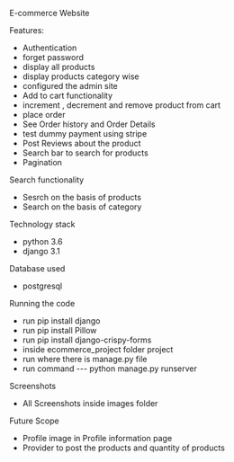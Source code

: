 E-commerce Website

Features:
- Authentication
- forget password
- display all products
- display products category wise
- configured the admin site
- Add to cart functionality
- increment , decrement and remove product from cart
- place order 
- See Order history and Order Details
- test dummy payment using stripe
- Post Reviews about the product
- Search bar to search for products
- Pagination

Search functionality
- Sesrch on the basis of products 
- Search on the basis of category

Technology stack
- python 3.6
- django 3.1

Database used
- postgresql

Running the code
- run pip install django
- run pip install Pillow
- run pip install django-crispy-forms
- inside ecommerce_project folder project
- run where there is manage.py file
- run command --- python manage.py runserver

Screenshots
- All Screenshots inside images folder


Future Scope
- Profile image in Profile information page
- Provider to post the products and quantity of products
